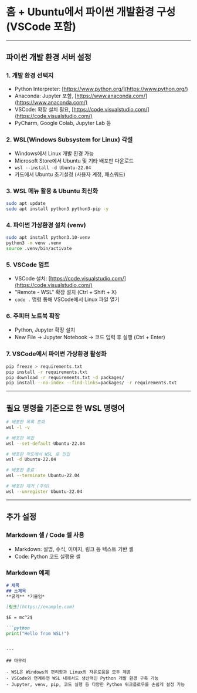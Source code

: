 # 홈 + Ubuntu에서 파이썬 개발환경 구성 (VSCode 포함)

---

## 파이썬 개발 환경 서버 설정

### 1. 개발 환경 선택지

* Python Interpreter: [https://www.python.org/](https://www.python.org/)
* Anaconda: Jupyter 포함, [https://www.anaconda.com/](https://www.anaconda.com/)
* VSCode: 확장 설치 필요, [https://code.visualstudio.com/](https://code.visualstudio.com/)
* PyCharm, Google Colab, Jupyter Lab 등

### 2. WSL(Windows Subsystem for Linux) 각설

* Windows에서 Linux 개발 환경 가능
* Microsoft Store에서 Ubuntu 및 기타 배포판 다운로드
* `wsl --install -d Ubuntu-22.04`
* 카드에서 Ubuntu 초기설정 (사용자 계정, 패스워드)

### 3. WSL 메뉴 활용 & Ubuntu 최신화

```bash
sudo apt update
sudo apt install python3 python3-pip -y
```

### 4. 파이썬 가상환경 설치 (venv)

```bash
sudo apt install python3.10-venv
python3 -m venv .venv
source .venv/bin/activate
```

### 5. VSCode 업트

* VSCode 설치: [https://code.visualstudio.com/](https://code.visualstudio.com/)
* "Remote - WSL" 확장 설치 (Ctrl + Shift + X)
* `code .` 명령 통해 VSCode에서 Linux 파일 열기

### 6. 주피터 노트북 확장

* Python, Jupyter 확장 설치
* New File → Jupyter Notebook → 코드 입력 후 실행 (Ctrl + Enter)

### 7. VSCode에서 파이썬 가상환경 활성화

```bash
pip freeze > requirements.txt
pip install -r requirements.txt
pip download -r requirements.txt -d packages/
pip install --no-index --find-links=packages/ -r requirements.txt
```

---

## 필요 명령을 기준으로 한 WSL 명령어

```bash
# 배포판 목록 조회
wsl -l -v

# 배포판 복잡
wsl --set-default Ubuntu-22.04

# 배포판 작도에서 WSL 로 진입
wsl -d Ubuntu-22.04

# 배포판 종료
wsl --terminate Ubuntu-22.04

# 배포판 제거 (주의)
wsl --unregister Ubuntu-22.04
```

---

## 추가 설정

### Markdown 셀 / Code 셀 사용

* Markdown: 설명, 수식, 이미지, 링크 등 텍스트 기반 셀
* Code: Python 코드 실행용 셀

### Markdown 예제

````markdown
# 제목
## 소제목
**굵게** *기울임*

[링크](https://example.com)

$E = mc^2$

```python
print("Hello from WSL!")
````

```

---

## 마무리

- WSL은 Windows의 편리함과 Linux의 자유로움을 모두 제공
- VSCode와 연계하면 WSL 내에서도 생산적인 Python 개발 환경 구축 가능
- Jupyter, venv, pip, 코드 실행 등 다양한 Python 워크플로우를 손쉽게 설정 가능

```
